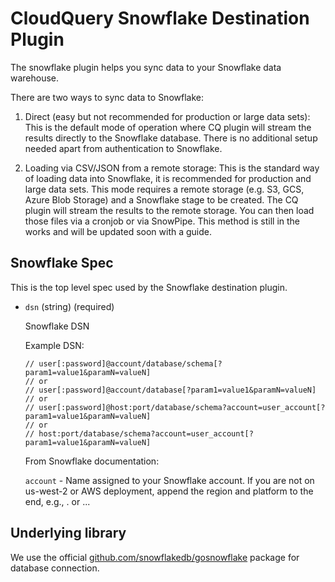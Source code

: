 # CloudQuery Snowflake Destination Plugin

The snowflake plugin helps you sync data to your Snowflake data warehouse.

There are two ways to sync data to Snowflake:

1. Direct (easy but not recommended for production or large data sets): This is the default mode of operation where CQ plugin will stream the results directly to the Snowflake database. There is no additional setup needed apart from authentication to Snowflake.

2. Loading via CSV/JSON from a remote storage: This is the standard way of loading data into Snowflake, it is recommended for production and large data sets. This mode requires a remote storage (e.g. S3, GCS, Azure Blob Storage) and a Snowflake stage to be created. The CQ plugin will stream the results to the remote storage. You can then load those files via a cronjob or via SnowPipe. This method is still in the works and will be updated soon with a guide.

## Snowflake Spec

This is the top level spec used by the Snowflake destination plugin.

- `dsn` (string) (required)

  Snowflake DSN

  Example DSN:

  ```
  // user[:password]@account/database/schema[?param1=value1&paramN=valueN]
  // or
  // user[:password]@account/database[?param1=value1&paramN=valueN]
  // or
  // user[:password]@host:port/database/schema?account=user_account[?param1=value1&paramN=valueN]
  // or
  // host:port/database/schema?account=user_account[?param1=value1&paramN=valueN]
  ```

  From Snowflake documentation:

  `account` - Name assigned to your Snowflake account. If you are not on us-west-2 or AWS deployment, append the region and platform to the end, e.g., <account>.<region> or <account>.<region>.<platform>.



## Underlying library

We use the official [github.com/snowflakedb/gosnowflake](https://github.com/snowflakedb/gosnowflake) package for database connection.

